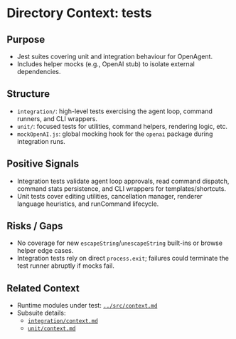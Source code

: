 # Directory Context: tests

## Purpose
- Jest suites covering unit and integration behaviour for OpenAgent.
- Includes helper mocks (e.g., OpenAI stub) to isolate external dependencies.

## Structure
- `integration/`: high-level tests exercising the agent loop, command runners, and CLI wrappers.
- `unit/`: focused tests for utilities, command helpers, rendering logic, etc.
- `mockOpenAI.js`: global mocking hook for the `openai` package during integration runs.

## Positive Signals
- Integration tests validate agent loop approvals, read command dispatch, command stats persistence, and CLI wrappers for templates/shortcuts.
- Unit tests cover editing utilities, cancellation manager, renderer language heuristics, and runCommand lifecycle.

## Risks / Gaps
- No coverage for new `escapeString`/`unescapeString` built-ins or browse helper edge cases.
- Integration tests rely on direct `process.exit`; failures could terminate the test runner abruptly if mocks fail.

## Related Context
- Runtime modules under test: [`../src/context.md`](../src/context.md)
- Subsuite details:
  - [`integration/context.md`](integration/context.md)
  - [`unit/context.md`](unit/context.md)
